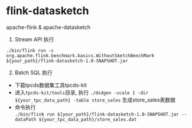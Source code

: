 # flink-datasketch
apache-flink &amp; apache-datasketch

1. Stream API 执行

`./bin/flink run -c org.apache.flink.benchmark.basics.WithoutSketchBenchMark ${your_path}/flink-datasketch-1.0-SNAPSHOT.jar`


2. Batch SQL 执行

* 下载tpcds数据集工具tpcds-kit <br>
* 进入`tpcds-kit/tools`目录, 执行 `./dsdgen -scale 1 -dir ${your_tpc_data_path} -table store_sales`  生成store_sales表数据 <br>
* 命令执行 <br>
`./bin/flink run ${your_path}/flink-datasketch-1.0-SNAPSHOT.jar --dataPath ${your_tpc_data_path}/store_sales.dat`
